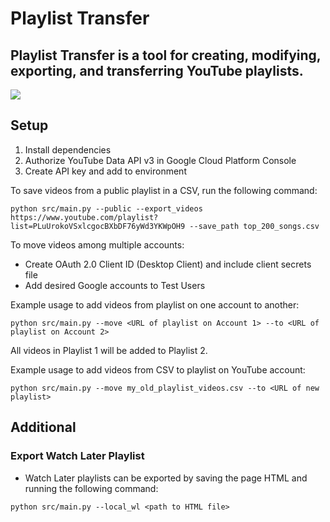 # Playlist Transfer 
## Playlist Transfer is a tool for creating, modifying, exporting, and transferring YouTube playlists.

<img src="https://cguer.s3.amazonaws.com/Screen+Shot+2021-03-07+at+11.04.23+PM.png">

## Setup
1. Install dependencies
2. Authorize YouTube Data API v3 in Google Cloud Platform Console 
3. Create API key and add to environment

To save videos from a public playlist in a CSV, run the following command:
```
python src/main.py --public --export_videos https://www.youtube.com/playlist?list=PLuUrokoVSxlcgocBXbDF76yWd3YKWpOH9 --save_path top_200_songs.csv
```

To move videos among multiple accounts:
* Create OAuth 2.0 Client ID (Desktop Client) and include client secrets file
* Add desired Google accounts to Test Users

Example usage to add videos from playlist on one account to another:
```
python src/main.py --move <URL of playlist on Account 1> --to <URL of playlist on Account 2>
```
All videos in Playlist 1 will be added to Playlist 2.


Example usage to add videos from CSV to playlist on YouTube account:
```
python src/main.py --move my_old_playlist_videos.csv --to <URL of new playlist>
```
## Additional
### Export Watch Later Playlist
* Watch Later playlists can be exported by saving the page HTML and running the following command:
```
python src/main.py --local_wl <path to HTML file>
```